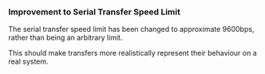 ### Improvement to Serial Transfer Speed Limit

The serial transfer speed limit has been changed to approximate 9600bps, rather
than being an arbitrary limit.

This should make transfers more realistically represent their behaviour on a real system.
